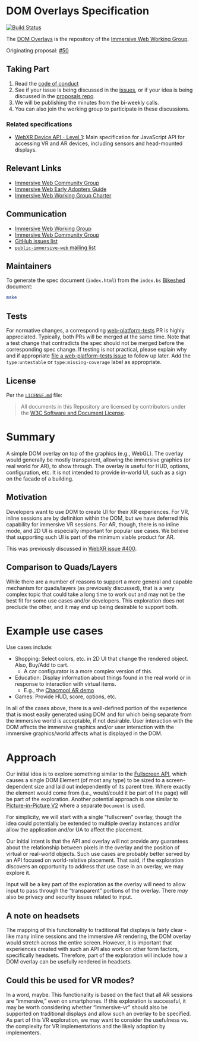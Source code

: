 # DOM Overlays Specification

[![Build Status](https://travis-ci.org/immersive-web/dom-overlays.svg?branch=master)](https://travis-ci.org/immersive-web/dom-overlays)

The [DOM Overlays](https://immersive-web.github.io/dom-overlays/) is the 
repository of the [Immersive Web Working Group][webxrwg].

Originating proposal: [#50](https://github.com/immersive-web/proposals/issues/50)

## Taking Part

1. Read the [code of conduct][CoC]
2. See if your issue is being discussed in the [issues](https://github.com/immersive-web/dom-overlays/issues), or if your idea is being discussed in the [proposals repo][cgproposals].
3. We will be publishing the minutes from the bi-weekly calls.
4. You can also join the working group to participate in these discussions.

### Related specifications
* [WebXR Device API - Level 1][webxrspec]: Main specification for JavaScript API for accessing VR and AR devices, including sensors and head-mounted displays.

## Relevant Links

* [Immersive Web Community Group][webxrcg]
* [Immersive Web Early Adopters Guide][webxrref]
* [Immersive Web Working Group Charter][wgcharter]

## Communication

* [Immersive Web Working Group][wghome]
* [Immersive Web Community Group][webxrcg]
* [GitHub issues list](https://github.com/immersive-web/dom-overlays/issues)
* [`public-immersive-web` mailing list][publiclist]

## Maintainers

To generate the spec document (`index.html`) from the `index.bs` [Bikeshed][bikeshed] document:

```sh
make
```

## Tests

For normative changes, a corresponding
[web-platform-tests][wpt] PR is highly appreciated. Typically,
both PRs will be merged at the same time. Note that a test change that contradicts the spec should
not be merged before the corresponding spec change. If testing is not practical, please explain why
and if appropriate [file a web-platform-tests issue][wptissue]
to follow up later. Add the `type:untestable` or `type:missing-coverage` label as appropriate.


## License

Per the [`LICENSE.md`](LICENSE.md) file:

> All documents in this Repository are licensed by contributors under the  [W3C Software and Document License](https://www.w3.org/Consortium/Legal/copyright-software).

# Summary

A simple DOM overlay on top of the graphics (e.g., WebGL). The overlay would generally be mostly transparent, allowing the immersive graphics (or real world for AR), to show through. The overlay is useful for HUD, options, configuration, etc. It is not intended to provide in-world UI, such as a sign on the facade of a building.

## Motivation

Developers want to use DOM to create UI for their XR experiences. For VR, inline sessions are by definition within the DOM, but we have deferred this capability for immersive VR sessions. For AR, though, there is no inline mode, and 2D UI is especially important for popular use cases. We believe that supporting such UI is part of the minimum viable product for AR.

This was previously discussed in [WebXR issue #400](https://github.com/immersive-web/webxr/issues/400).

## Comparison to Quads/Layers

While there are a number of reasons to support a more general and capable mechanism for quads/layers (as previously discussed), that is a very complex topic that could take a long time to work out and may not be the best fit for some use cases and/or developers. This exploration does not preclude the other, and it may end up being desirable to support both.

# Example use cases

Use cases include:
*   Shopping: Select colors, etc. in 2D UI that change the rendered object. Also, Buy/Add to cart.
    *   A car configurator is a more complex version of this.
*   Education: Display information about things found in the real world or in response to interaction with virtual items.
    *   E.g., the [Chacmool AR demo](https://youtu.be/Zu6MXyfi-Ts?t=33)
*   Games: Provide HUD, score, options, etc.

In all of the cases above, there is a well-defined portion of the experience that is most easily generated using DOM and for which being separate from the immersive world is acceptable, if not desirable. User interaction with the DOM affects the immersive graphics and/or user interaction with the immersive graphics/world affects what is displayed in the DOM.

# Approach

Our initial idea is to explore something similar to the [Fullscreen API](https://developer.mozilla.org/en-US/docs/Web/API/Fullscreen_API), which causes a single DOM Element (of most any type) to be sized to a screen-dependent size and laid out independently of its parent tree. Where exactly the element would come from (i.e., would/could it be part of the page) will be part of the exploration. Another potential approach is one similar to [Picture-in-Picture V2](https://github.com/WICG/picture-in-picture/blob/v2/v2_explainer.md) where a separate `Document` is used.

For simplicity, we will start with a single “fullscreen” overlay, though the idea could potentially be extended to multiple overlay instances and/or allow the application and/or UA to affect the placement.

Our initial intent is that the API and overlay will not provide any guarantees about the relationship between pixels in the overlay and the position of virtual or real-world objects. Such use cases are probably better served by an API focused on world-relative placement. That said, if the exploration discovers an opportunity to address that use case in an overlay, we may explore it.

Input will be a key part of the exploration as the overlay will need to allow input to pass through the “transparent” portions of the overlay. There _may_ also be privacy and security issues related to input.

## A note on headsets

The mapping of this functionality to traditional flat displays is fairly clear - like many inline sessions and the immersive AR rendering, the DOM overlay would stretch across the entire screen. However, it is important that experiences created with such an API also work on other form factors, specifically headsets. Therefore, part of the exploration will include how a DOM overlay can be usefully rendered in headsets.

## Could this be used for VR modes?

In a word, maybe. This functionality is based on the fact that all AR sessions are “immersive,” even on smartphones. If this exploration is successful, it may be worth considering whether “immersive-vr” should also be supported on traditional displays and allow such an overlay to be specified. As part of this VR exploration, we may want to consider the usefulness vs. the complexity for VR implementations and the likely adoption by implementers.

<!-- Links -->
[CoC]: https://immersive-web.github.io/homepage/code-of-conduct.html
[webxrwg]: https://w3.org/immersive-web
[cgproposals]: https://github.com/immersive-web/proposals
[webxrspec]: https://immersive-web.github.io/webxr/
[webxrcg]: https://www.w3.org/community/webvr/
[wgcharter]: https://www.w3.org/2020/05/immersive-Web-wg-charter.html
[webxrref]: https://immersive-web.github.io/webxr-reference/
[wghome]: https://w3.org/immersive-web
[publiclist]: https://lists.w3.org/Archives/Public/public-immersive-web/
[bikeshed]: https://github.com/tabatkins/bikeshed
[wpt]: https://github.com/web-platform-tests/wpt
[wptissue]: https://github.com/web-platform-tests/wpt/issues/new

